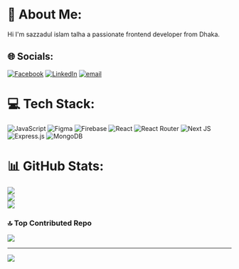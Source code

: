 # 💫 About Me:
Hi I'm sazzadul islam talha a passionate frontend developer from Dhaka.


## 🌐 Socials:
[![Facebook](https://img.shields.io/badge/Facebook-%231877F2.svg?logo=Facebook&logoColor=white)](https://facebook.com/https://www.facebook.com/sazzad.sazzad.10236/) [![LinkedIn](https://img.shields.io/badge/LinkedIn-%230077B5.svg?logo=linkedin&logoColor=white)](https://linkedin.com/in/https://www.linkedin.com/in/sazzadul-islam-talha/) [![email](https://img.shields.io/badge/Email-D14836?logo=gmail&logoColor=white)](mailto:sazzadislam923@gmail.com) 

# 💻 Tech Stack:
![JavaScript](https://img.shields.io/badge/javascript-%23323330.svg?style=for-the-badge&logo=javascript&logoColor=%23F7DF1E) ![Figma](https://img.shields.io/badge/figma-%23F24E1E.svg?style=for-the-badge&logo=figma&logoColor=white) ![Firebase](https://img.shields.io/badge/firebase-%23039BE5.svg?style=for-the-badge&logo=firebase) ![React](https://img.shields.io/badge/react-%2320232a.svg?style=for-the-badge&logo=react&logoColor=%2361DAFB) ![React Router](https://img.shields.io/badge/React_Router-CA4245?style=for-the-badge&logo=react-router&logoColor=white) ![Next JS](https://img.shields.io/badge/Next-black?style=for-the-badge&logo=next.js&logoColor=white) ![Express.js](https://img.shields.io/badge/express.js-%23404d59.svg?style=for-the-badge&logo=express&logoColor=%2361DAFB) ![MongoDB](https://img.shields.io/badge/MongoDB-%234ea94b.svg?style=for-the-badge&logo=mongodb&logoColor=white)
# 📊 GitHub Stats:
![](https://github-readme-stats.vercel.app/api?username=sazzadul-islam456&theme=dark&hide_border=false&include_all_commits=true&count_private=true)<br/>
![](https://nirzak-streak-stats.vercel.app/?user=sazzadul-islam456&theme=dark&hide_border=false)<br/>
![](https://github-readme-stats.vercel.app/api/top-langs/?username=sazzadul-islam456&theme=dark&hide_border=false&include_all_commits=true&count_private=true&layout=compact)

### 🔝 Top Contributed Repo
![](https://github-contributor-stats.vercel.app/api?username=sazzadul-islam456&limit=5&theme=dark&combine_all_yearly_contributions=true)

---
[![](https://visitcount.itsvg.in/api?id=sazzadul-islam456&icon=0&color=4)](https://visitcount.itsvg.in)

<!-- Proudly created with GPRM ( https://gprm.itsvg.in ) -->

